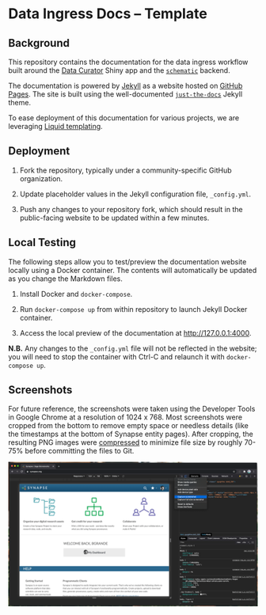 # Data Ingress Docs – Template

## Background

This repository contains the documentation for the data ingress workflow built around the [Data Curator](https://github.com/Sage-Bionetworks/data_curator) Shiny app and the [`schematic`](https://github.com/Sage-Bionetworks/schematic) backend.

The documentation is powered by [Jekyll](https://jekyllrb.com/) as a website hosted on [GitHub Pages](https://pages.github.com/). The site is built using the well-documented [`just-the-docs`](https://pmarsceill.github.io/just-the-docs/) Jekyll theme.

To ease deployment of this documentation for various projects, we are leveraging [Liquid templating](https://jekyllrb.com/docs/liquid/).

## Deployment

1. Fork the repository, typically under a community-specific GitHub organization.

2. Update placeholder values in the Jekyll configuration file, `_config.yml`.

3. Push any changes to your repository fork, which should result in the public-facing website to be updated within a few minutes.

## Local Testing

The following steps allow you to test/preview the documentation website locally using a Docker container. The contents will automatically be updated as you change the Markdown files. 

1. Install Docker and `docker-compose`.

2. Run `docker-compose up` from within repository to launch Jekyll Docker container.

3. Access the local preview of the documentation at http://127.0.0.1:4000.

**N.B.** Any changes to the `_config.yml` file will not be reflected in the website; you will need to stop the container with Ctrl-C and relaunch it with `docker-compose up`.

## Screenshots

For future reference, the screenshots were taken using the Developer Tools in Google Chrome at a resolution of 1024 x 768. Most screenshots were cropped from the bottom to remove empty space or needless details (like the timestamps at the bottom of Synapse entity pages). After cropping, the resulting PNG images were [compressed](https://compresspng.com/) to minimize file size by roughly 70-75% before committing the files to Git.

![Google Chrome Developer Tools](images/screenshots/devtools.png)
